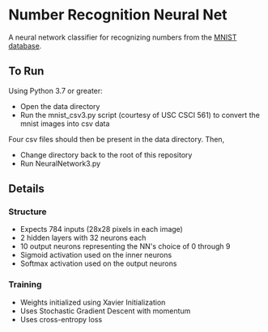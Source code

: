 # Number Recognition Neural Net

A neural network classifier for recognizing numbers from the [MNIST database](http://yann.lecun.com/exdb/mnist/).

## To Run
Using Python 3.7 or greater:

- Open the data directory
- Run the mnist_csv3.py script (courtesy of USC CSCI 561) to convert the mnist images into csv data

Four csv files should then be present in the data directory. Then,

- Change directory back to the root of this repository
- Run NeuralNetwork3.py

## Details

### Structure
- Expects 784 inputs (28x28 pixels in each image)
- 2 hidden layers with 32 neurons each
- 10 output neurons representing the NN's choice of 0 through 9
- Sigmoid activation used on the inner neurons 
- Softmax activation used on the output neurons

### Training
- Weights initialized using Xavier Initialization
- Uses Stochastic Gradient Descent with momentum
- Uses cross-entropy loss
